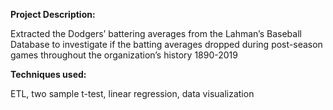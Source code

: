 **Project Description:**

Extracted the Dodgers’ battering averages from the Lahman’s Baseball Database to investigate if the batting averages dropped during post-season games throughout the organization’s history 1890-2019

**Techniques used:**

ETL, two sample t-test, linear regression, data visualization
